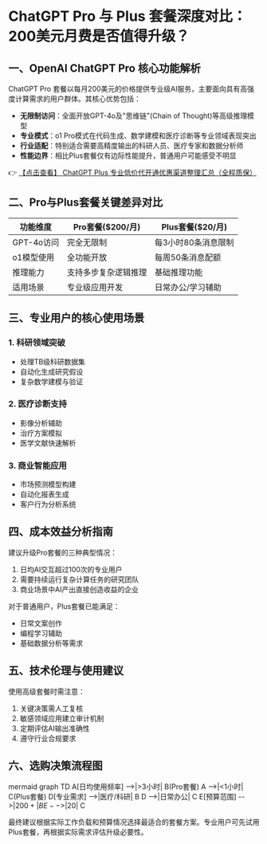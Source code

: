 # ChatGPT Pro 与 Plus 套餐深度对比：200美元月费是否值得升级？

## 一、OpenAI ChatGPT Pro 核心功能解析

ChatGPT Pro 套餐以每月200美元的价格提供专业级AI服务，主要面向具有高强度计算需求的用户群体。其核心优势包括：

- **无限制访问**：全面开放GPT-4o及"思维链"(Chain of Thought)等高级推理模型
- **专业模式**：o1 Pro模式在代码生成、数学建模和医疗诊断等专业领域表现突出
- **行业适配**：特别适合需要高精度输出的科研人员、医疗专家和数据分析师
- **性能边界**：相比Plus套餐仅有边际性能提升，普通用户可能感受不明显

👉 [【点击查看】 ChatGPT Plus 专业低价代开通优惠渠道整理汇总（全程质保）](https://bit.ly/DaiKai)

## 二、Pro与Plus套餐关键差异对比

| 功能维度       | Pro套餐($200/月)         | Plus套餐($20/月)          |
|----------------|-------------------------|--------------------------|
| GPT-4o访问     | 完全无限制              | 每3小时80条消息限制      |
| o1模型使用     | 全功能开放              | 每周50条消息配额         |
| 推理能力       | 支持多步复杂逻辑推理    | 基础推理功能             |
| 适用场景       | 专业级应用开发          | 日常办公/学习辅助        |

## 三、专业用户的核心使用场景

### 1. 科研领域突破
- 处理TB级科研数据集
- 自动化生成研究假设
- 复杂数学建模与验证

### 2. 医疗诊断支持
- 影像分析辅助
- 治疗方案模拟
- 医学文献快速解析

### 3. 商业智能应用
- 市场预测模型构建
- 自动化报表生成
- 客户行为分析系统

## 四、成本效益分析指南

建议升级Pro套餐的三种典型情况：
1. 日均AI交互超过100次的专业用户
2. 需要持续运行复杂计算任务的研究团队
3. 商业场景中AI产出直接创造收益的企业

对于普通用户，Plus套餐已能满足：
- 日常文案创作
- 编程学习辅助
- 基础数据分析等需求

## 五、技术伦理与使用建议

使用高级套餐时需注意：
1. 关键决策需人工复核
2. 敏感领域应用建立审计机制
3. 定期评估AI输出准确性
4. 遵守行业合规要求

## 六、选购决策流程图

mermaid
graph TD
    A[日均使用频率] -->|>3小时| B(Pro套餐)
    A -->|<1小时| C(Plus套餐)
    D[专业需求] -->|医疗/科研| B
    D -->|日常办公| C
    E[预算范围] -->|$200+| B
    E -->|$20| C

最终建议根据实际工作负载和预算情况选择最适合的套餐方案。专业用户可先试用Plus套餐，再根据实际需求评估升级必要性。